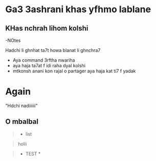 # Ga3 3ashrani khas yfhmo lablane

## KHas nchrah lihom kolshi 

-NOtes 

Hadchi li ghnhat ta7t howa blanat li ghnchra7
* Aya command 3rftha nwariha 
* aya haja ta7at f idi raha dyal kolshi
* mtkonsh anani kon rajal o partager aya haja kat ti7 f yadak
# Again 
"Hdchi nadiiiiii"

## O mbalbal

> * list

> holii
 
> * TEST * 

